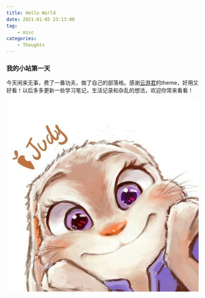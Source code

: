 ```yaml
---
title: Hello World
date: 2021-01-05 23:13:00
tag: 
    - misc
categories:
    - Thoughts
---
```


### 我的小站第一天

今天闲来无事，费了一番功夫，做了自己的部落格。感谢[云游君](https://www.yunyoujun.cn/)的theme，好用又好看！以后多多更新一些学习笔记，生活记录和杂乱的想法，欢迎你常来看看！

![judy in zootopia!](../images/judy.jpg "judy in zootopia")

<!-- Welcome to [Hexo](https://hexo.io/)! This is your very first post. Check [documentation](https://hexo.io/docs/) for more info. If you get any problems when using Hexo, you can find the answer in [troubleshooting](https://hexo.io/docs/troubleshooting.html) or you can ask me on [GitHub](https://github.com/hexojs/hexo/issues).

## Quick Start

### Create a new post

``` bash
$ hexo new "My New Post"
```

More info: [Writing](https://hexo.io/docs/writing.html)

### Run server

``` bash
$ hexo server
```

More info: [Server](https://hexo.io/docs/server.html)

### Generate static files

``` bash
$ hexo generate
```

More info: [Generating](https://hexo.io/docs/generating.html)

### Deploy to remote sites

``` bash
$ hexo deploy
```

More info: [Deployment](https://hexo.io/docs/one-command-deployment.html) -->
